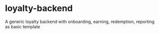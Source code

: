 # loyalty-backend
A generic loyalty backend with onboarding, earning, redemption, reporting as basic template
